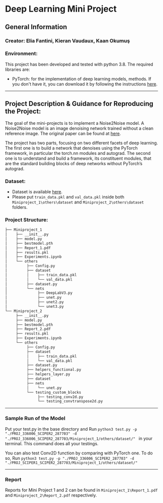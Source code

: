 # Deep Learning Mini Project

## General Information

### Creator: Elia Fantini, Kieran Vaudaux, Kaan Okumuş

### Environment:

This project has been developed and tested with python 3.8. The required libraries are:
    
- PyTorch: for the implementation of deep learning models, methods.
           If you don't have it, you can download it by following the instructions [here](https://pytorch.org/).
***
## Project Description & Guidance for Reproducing the Project:

The goal of the mini-projects is to implement a Noise2Noise model. A Noise2Noise model is an image denoising network trained without a clean reference image. The original paper can be found at [here](https://arxiv.org/abs/1803.04189).

The project has two parts, focusing on two different facets of deep learning. The first one is to build a network that denoises using the PyTorch framework, in particular the torch.nn modules and autograd. The second one is to understand and build a framework, its constituent modules, that are the standard building blocks of deep networks without PyTorch’s autograd.

### Dataset:
- Dataset is available [here](https://drive.google.com/drive/u/2/folders/1CYsJ5gJkZWZAXJ1oQgUpGX7q5PxYEuNs).
- Please put `train_data.pkl` and `val_data.pkl` inside both `Miniproject_1\others\dataset` and `Miniproject_2\others\dataset` folders. 

### Project Structure:

```bash
├── Miniproject_1
│    ├── __init__.py
│    ├── model.py
│    ├── bestmodel.pth
│    ├── Report_1.pdf
│    ├── results.pkl
│    ├── Experiments.ipynb
│    └── others
│         ├── Config.py
│         ├── dataset
│         │    ├── train_data.pkl
│         │    └── val_data.pkl
│         ├── dataset.py
│         └── nets
│              ├── DeepLabV3.py
│              ├── unet.py
│              ├── unet2.py
│              └── unet3.py
└── Miniproject_2
     ├── __init__.py
     ├── model.py
     ├── bestmodel.pth
     ├── Report_2.pdf
     ├── results.pkl
     ├── Experiments.ipynb
     └── others
          ├── Config.py
          ├── dataset
          │    ├── train_data.pkl
          │    └── val_data.pkl
          ├── dataset.py
          ├── helpers_functional.py
          ├── helpers_layer.py
          ├── dataset
          ├── nets
          │    └── unet.py
          └── testing_custom_blocks
               ├── testing_conv2d.py
               └── testing_convtranspose2d.py

```


***
### Sample Run of the Model

Put your test.py in the base directory and Run `python3 test.py -p "./PROJ_336006_SCIPER2_287703" -d "./PROJ_336006_SCIPER2_287703/Miniproject_1/others/dataset/"
` in your terminal. This command does all your testings. 

You can also test Conv2D function by comparing with PyTorch one. To do so, Run
`python3 test.py -p "./PROJ_336006_SCIPER2_287703" -d "./PROJ_SCIPER1_SCIPER2_287703/Miniproject_1/others/dataset/"
`

***
### Report

Reports for Mini Project 1 and 2 can be found in `Miniproject_1\Report_1.pdf` and `Miniproject_2\Report_2.pdf` respectively.
